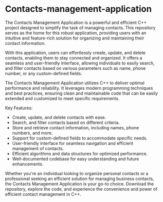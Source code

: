 # Contacts-management-application

The Contacts Management Application is a powerful and efficient C++ project designed to simplify the task of managing contacts. This repository serves as the home for this robust application, providing users with an intuitive and feature-rich solution for organizing and maintaining their contact information.

With this application, users can effortlessly create, update, and delete contacts, enabling them to stay connected and organized. It offers a seamless and user-friendly interface, allowing individuals to easily search, and filter contacts based on various parameters such as name, phone number, or any custom-defined fields.

The Contacts Management Application utilizes C++ to deliver optimal performance and reliability. It leverages modern programming techniques and best practices, ensuring clean and maintainable code that can be easily extended and customized to meet specific requirements.

Key Features:

- Create, update, and delete contacts with ease.
- Search, and filter contacts based on different criteria.
- Store and retrieve contact information, including names, phone numbers, and more.
- Support for custom-defined fields to accommodate specific needs.
- User-friendly interface for seamless navigation and efficient management of contacts.
- Efficient algorithms and data structures for optimized performance.
- Well-documented codebase for easy understanding and future enhancements.

Whether you're an individual looking to organize personal contacts or a professional seeking an efficient solution for managing business contacts, the Contacts Management Application is your go-to choice. Download the repository, explore the code, and experience the convenience and power of efficient contact management in C++.

